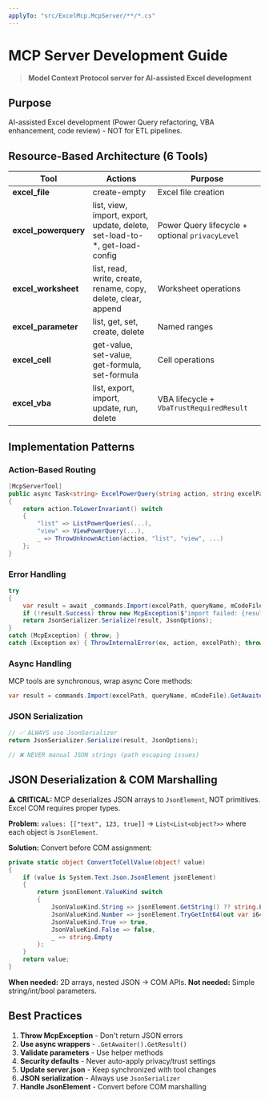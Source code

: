```yaml
---
applyTo: "src/ExcelMcp.McpServer/**/*.cs"
---
```


# MCP Server Development Guide

> **Model Context Protocol server for AI-assisted Excel development**

## Purpose
AI-assisted Excel development (Power Query refactoring, VBA enhancement, code review) - NOT for ETL pipelines.

## Resource-Based Architecture (6 Tools)

| Tool | Actions | Purpose |
|------|---------|---------|
| **excel_file** | create-empty | Excel file creation |
| **excel_powerquery** | list, view, import, export, update, delete, set-load-to-*, get-load-config | Power Query lifecycle + optional `privacyLevel` |
| **excel_worksheet** | list, read, write, create, rename, copy, delete, clear, append | Worksheet operations |
| **excel_parameter** | list, get, set, create, delete | Named ranges |
| **excel_cell** | get-value, set-value, get-formula, set-formula | Cell operations |
| **excel_vba** | list, export, import, update, run, delete | VBA lifecycle + `VbaTrustRequiredResult` |

## Implementation Patterns

### Action-Based Routing
```csharp
[McpServerTool]
public async Task<string> ExcelPowerQuery(string action, string excelPath, ...)
{
    return action.ToLowerInvariant() switch
    {
        "list" => ListPowerQueries(...),
        "view" => ViewPowerQuery(...),
        _ => ThrowUnknownAction(action, "list", "view", ...)
    };
}
```

### Error Handling
```csharp
try
{
    var result = await _commands.Import(excelPath, queryName, mCodeFile);
    if (!result.Success) throw new McpException($"import failed: {result.ErrorMessage}");
    return JsonSerializer.Serialize(result, JsonOptions);
}
catch (McpException) { throw; }
catch (Exception ex) { ThrowInternalError(ex, action, excelPath); throw; }
```

### Async Handling
MCP tools are synchronous, wrap async Core methods:
```csharp
var result = commands.Import(excelPath, queryName, mCodeFile).GetAwaiter().GetResult();
```

### JSON Serialization
```csharp
// ✅ ALWAYS use JsonSerializer
return JsonSerializer.Serialize(result, JsonOptions);

// ❌ NEVER manual JSON strings (path escaping issues)
```

## JSON Deserialization & COM Marshalling

**⚠️ CRITICAL:** MCP deserializes JSON arrays to `JsonElement`, NOT primitives. Excel COM requires proper types.

**Problem:** `values: [["text", 123, true]]` → `List<List<object?>>` where each object is `JsonElement`.

**Solution:** Convert before COM assignment:
```csharp
private static object ConvertToCellValue(object? value)
{
    if (value is System.Text.Json.JsonElement jsonElement)
    {
        return jsonElement.ValueKind switch
        {
            JsonValueKind.String => jsonElement.GetString() ?? string.Empty,
            JsonValueKind.Number => jsonElement.TryGetInt64(out var i64) ? i64 : jsonElement.GetDouble(),
            JsonValueKind.True => true,
            JsonValueKind.False => false,
            _ => string.Empty
        };
    }
    return value;
}
```

**When needed:** 2D arrays, nested JSON → COM APIs. **Not needed:** Simple string/int/bool parameters.

## Best Practices

1. **Throw McpException** - Don't return JSON errors
2. **Use async wrappers** - `.GetAwaiter().GetResult()`
3. **Validate parameters** - Use helper methods
4. **Security defaults** - Never auto-apply privacy/trust settings
5. **Update server.json** - Keep synchronized with tool changes
6. **JSON serialization** - Always use `JsonSerializer`
7. **Handle JsonElement** - Convert before COM marshalling
